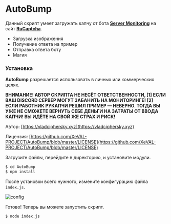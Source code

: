 # AutoBump

Данный скрипт умеет загружать капчу от бота **[Server Monitoring](https://discord-server.com)** на сайт **[RuCaptcha](https://rucaptcha.com)**.

  - Загрузка изображения
  - Получение ответа на пример
  - Отправка ответа боту
  - Магия

### Установка

**AutoBump** разрешается использовать в личных или коммерческих целях.

**ВНИМАНИЕ! АВТОР СКРИПТА НЕ НЕСЁТ ОТВЕТСТВЕННОСТИ, [1] ЕСЛИ ВАШ DISCORD СЕРВЕР МОГУТ ЗАБАНИТЬ НА МОНИТОРИНГЕ! [2] ЕСЛИ РАБОТНИК РУКАПЧИ РЕШИЛ ПРИМЕР — НЕВЕРНО. ТОГДА ВЫ УЖЕ НЕ СМОЖЕТЕ ВЕРНУТЬ СЕБЕ ДЕНЬГИ НА ЗАТРАТЫ ОТ ВВОДА КАПЧИ! ВЫ ИДЁТЕ НА СВОЙ ЖЕ СТРАХ И РИСК!**

Автор: [https://vladciphersky.xyz](https://vladciphersky.xyz)

Лицензия: [https://github.com/XeVAL-PROJECT/AutoBump/blob/master/LICENSE](https://github.com/XeVAL-PROJECT/AutoBump/blob/master/LICENSE)

Загрузите файлы, перейдите в директорию, и установите модули.

```sh
$ cd AutoBump
$ npm install
```

После установки всего нужного, измените конфигурацию файла `index.js`.

![config](https://vladciphersky.xyz/share/2019-02-14_17-09-46.png)

Готово! Теперь вы можете запустить скрипт.

```sh
$ node index.js
```
